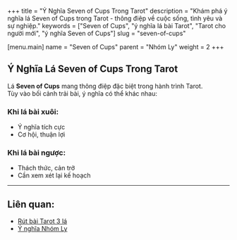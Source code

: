 +++
title = "Ý Nghĩa Seven of Cups Trong Tarot"
description = "Khám phá ý nghĩa lá Seven of Cups trong Tarot - thông điệp về cuộc sống, tình yêu và sự nghiệp."
keywords = ["Seven of Cups", "ý nghĩa lá bài Tarot", "Tarot cho người mới", "ý nghĩa Seven of Cups"]
slug = "seven-of-cups"

[menu.main]
name = "Seven of Cups"
parent = "Nhóm Ly"
weight = 2
+++

## Ý Nghĩa Lá Seven of Cups Trong Tarot

Lá **Seven of Cups** mang thông điệp đặc biệt trong hành trình Tarot.  
Tùy vào bối cảnh trải bài, ý nghĩa có thể khác nhau:

### Khi lá bài xuôi:
- Ý nghĩa tích cực  
- Cơ hội, thuận lợi  

### Khi lá bài ngược:
- Thách thức, cản trở  
- Cần xem xét lại kế hoạch  

---

## Liên quan:
- [Rút bài Tarot 3 lá](../../)
- [Ý nghĩa Nhóm Ly](../)
